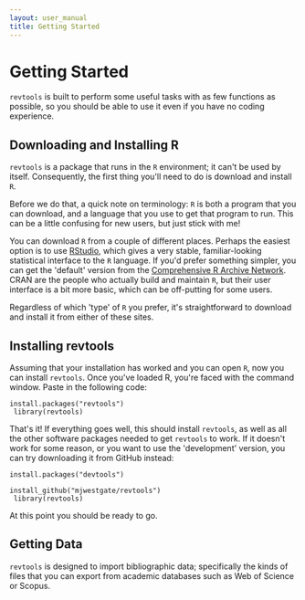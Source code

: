 ```yaml
---
layout: user_manual
title: Getting Started
---
```

# Getting Started

<code>revtools</code> is built to perform some useful tasks with as few functions as possible, so you should be able to use it even if you have no coding experience. 

## Downloading and Installing R
<code>revtools</code> is a package that runs in the <code>R</code> environment; it can't be used by itself. Consequently, the first thing you'll need to do is download and install <code>R</code>.

Before we do that, a quick note on terminology: <code>R</code> is both a program that you can download, and a language that you use to get that program to run. This can be a little confusing for new users, but just stick with me!

You can download <code>R</code> from a couple of different places. Perhaps the easiest option is to use <a href="https://www.rstudio.com" target="_blank" rel="noopener">RStudio</a>, which gives a very stable, familiar-looking statistical interface to the <code>R</code> language. If you'd prefer something simpler, you can get the 'default' version from the <a href="https://cran.r-project.org" target="_blank" rel="noopener">Comprehensive R Archive Network</a>. CRAN are the people who actually build and maintain <code>R</code>, but their user interface is a bit more basic, which can be off-putting for some users.

Regardless of which 'type' of <code>R</code> you prefer, it's straightforward to download and install it from either of these sites.

## Installing revtools
Assuming that your installation has worked and you can open <code>R</code>, now you can install <code>revtools</code>. Once you've loaded R, you're faced with the command window. Paste in the following code:

<code>install.packages("revtools")<br>
library(revtools)</code>

That's it! If everything goes well, this should install <code>revtools</code>, as well as all the other software packages needed to get <code>revtools</code> to work. If it doesn't work for some reason, or you want to use the 'development' version, you can try downloading it from GitHub instead:

<code>install.packages("devtools")<br>
install_github("mjwestgate/revtools")<br>
library(revtools)</code>

At this point you should be ready to go.

## Getting Data
<code>revtools</code> is designed to import bibliographic data; specifically the kinds of files that you can export from academic databases such as Web of Science or Scopus.